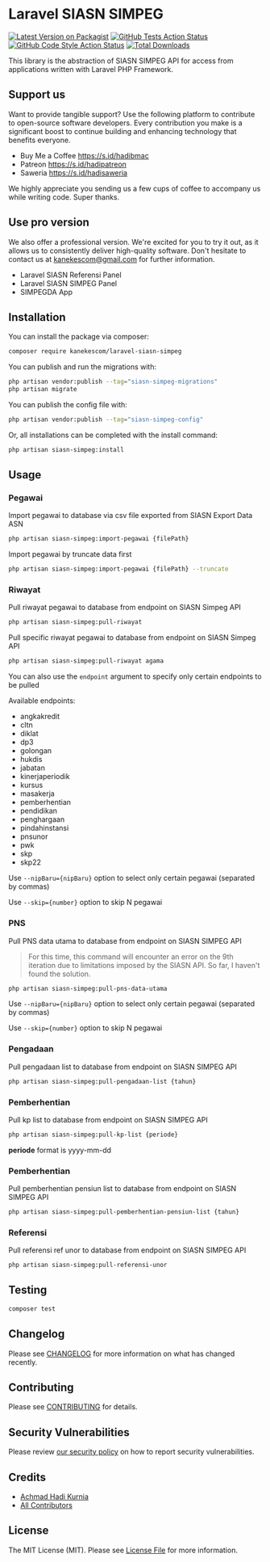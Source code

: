 # Laravel SIASN SIMPEG

[![Latest Version on Packagist](https://img.shields.io/packagist/v/kanekescom/laravel-siasn-simpeg.svg?style=flat-square)](https://packagist.org/packages/kanekescom/laravel-siasn-simpeg)
[![GitHub Tests Action Status](https://img.shields.io/github/actions/workflow/status/kanekescom/laravel-siasn-simpeg/run-tests.yml?branch=main&label=tests&style=flat-square)](https://github.com/kanekescom/laravel-siasn-simpeg/actions?query=workflow%3Arun-tests+branch%3Amain)
[![GitHub Code Style Action Status](https://img.shields.io/github/actions/workflow/status/kanekescom/laravel-siasn-simpeg/fix-php-code-style-issues.yml?branch=main&label=code%20style&style=flat-square)](https://github.com/kanekescom/laravel-siasn-simpeg/actions?query=workflow%3A"Fix+PHP+code+style+issues"+branch%3Amain)
[![Total Downloads](https://img.shields.io/packagist/dt/kanekescom/laravel-siasn-simpeg.svg?style=flat-square)](https://packagist.org/packages/kanekescom/laravel-siasn-simpeg)

This library is the abstraction of SIASN SIMPEG API for access from applications written with Laravel PHP Framework.

## Support us

Want to provide tangible support? Use the following platform to contribute to open-source software developers. Every contribution you make is a significant boost to continue building and enhancing technology that benefits everyone.

- Buy Me a Coffee https://s.id/hadibmac
- Patreon https://s.id/hadipatreon
- Saweria https://s.id/hadisaweria

We highly appreciate you sending us a few cups of coffee to accompany us while writing code. Super thanks.

## Use pro version

We also offer a professional version. We're excited for you to try it out, as it allows us to consistently deliver high-quality software. Don't hesitate to contact us at kanekescom@gmail.com for further information.

- Laravel SIASN Referensi Panel
- Laravel SIASN SIMPEG Panel
- SIMPEGDA App

## Installation

You can install the package via composer:

```bash
composer require kanekescom/laravel-siasn-simpeg
```

You can publish and run the migrations with:

```bash
php artisan vendor:publish --tag="siasn-simpeg-migrations"
php artisan migrate
```

You can publish the config file with:

```bash
php artisan vendor:publish --tag="siasn-simpeg-config"
```

Or, all installations can be completed with the install command:

```bash
php artisan siasn-simpeg:install
```

## Usage

### Pegawai

Import pegawai to database via csv file exported from SIASN Export Data ASN

```bash
php artisan siasn-simpeg:import-pegawai {filePath}
```

Import pegawai by truncate data first

```bash
php artisan siasn-simpeg:import-pegawai {filePath} --truncate
```

### Riwayat

Pull riwayat pegawai to database from endpoint on SIASN Simpeg API

```bash
php artisan siasn-simpeg:pull-riwayat
```

Pull specific riwayat pegawai to database from endpoint on SIASN Simpeg API

```bash
php artisan siasn-simpeg:pull-riwayat agama
```

You can also use the ```endpoint``` argument to specify only certain endpoints to be pulled

Available endpoints:
- angkakredit
- cltn
- diklat
- dp3
- golongan
- hukdis
- jabatan
- kinerjaperiodik
- kursus
- masakerja
- pemberhentian
- pendidikan
- penghargaan
- pindahinstansi
- pnsunor
- pwk
- skp
- skp22

Use ```--nipBaru={nipBaru}``` option to select only certain pegawai (separated by commas)

Use ```--skip={number}``` option to skip N pegawai

### PNS

Pull PNS data utama to database from endpoint on SIASN SIMPEG API

> For this time, this command will encounter an error on the 9th iteration due to limitations imposed by the SIASN API. So far, I haven't found the solution.

```bash
php artisan siasn-simpeg:pull-pns-data-utama
```

Use ```--nipBaru={nipBaru}``` option to select only certain pegawai (separated by commas)

Use ```--skip={number}``` option to skip N pegawai

### Pengadaan

Pull pengadaan list to database from endpoint on SIASN SIMPEG API

```bash
php artisan siasn-simpeg:pull-pengadaan-list {tahun}
```

### Pemberhentian

Pull kp list to database from endpoint on SIASN SIMPEG API

```bash
php artisan siasn-simpeg:pull-kp-list {periode}
```

**periode** format is yyyy-mm-dd

### Pemberhentian

Pull pemberhentian pensiun list to database from endpoint on SIASN SIMPEG API

```bash
php artisan siasn-simpeg:pull-pemberhentian-pensiun-list {tahun}
```

### Referensi

Pull referensi ref unor to database from endpoint on SIASN SIMPEG API

```bash
php artisan siasn-simpeg:pull-referensi-unor
```

## Testing

```bash
composer test
```

## Changelog

Please see [CHANGELOG](CHANGELOG.md) for more information on what has changed recently.

## Contributing

Please see [CONTRIBUTING](CONTRIBUTING.md) for details.

## Security Vulnerabilities

Please review [our security policy](../../security/policy) on how to report security vulnerabilities.

## Credits

- [Achmad Hadi Kurnia](https://github.com/kanekescom)
- [All Contributors](../../contributors)

## License

The MIT License (MIT). Please see [License File](LICENSE.md) for more information.
